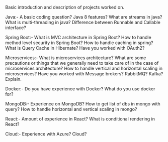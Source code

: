 Basic introduction and description of projects worked on.

Java:-
A basic coding question?
Java 8 features?
What are streams in java?
What is multi-threading in java?
Difference between Runnable and Callable interface?

Spring Boot:-
What is MVC architecture in Spring Boot?
How to handle method level security in Spring Boot?
How to handle caching in spring?
What is Query Cache in Hibernate?
Have you worked with OAuth2?

Microservices:-
What is microservices architecture?
What are some precautions or things that we generally need to take care of in the case of microservices architecture?
How to handle vertical and horizontal scaling in microservices?
Have you worked with Message brokers? RabbitMQ? Kafka? Explain.

Docker:-
Do you have experience with Docker?
What do you use docker for?

MongoDB:-
Experience on MongoDB?
How to get list of dbs in mongo with query?
How to handle horizontal and vertical scaling in mongo?

React:-
Amount of experience in React?
What is conditional rendering in React?

Cloud:-
Experience with Azure? Cloud?
